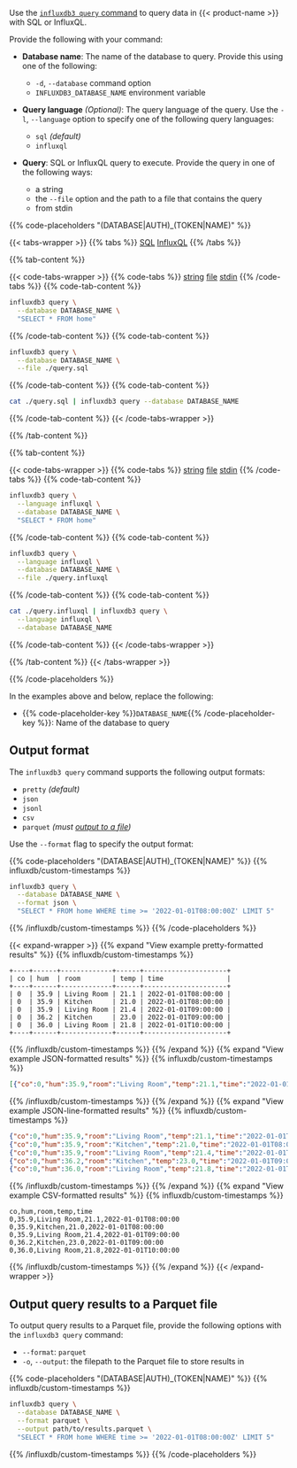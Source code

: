 
Use the [`influxdb3 query` command](/influxdb3/version/reference/cli/influxdb3/query/)
to query data in {{< product-name >}} with SQL or InfluxQL.

Provide the following with your command:

<!-- - **Authorization token**: A [authorization token](/influxdb3/version/admin/tokens/#database-tokens)
  with read permissions on the queried database.
  Provide this using one of the following:
  
  - `--token` command option
  - `INFLUXDB3_AUTH_TOKEN` environment variable -->

- **Database name**: The name of the database to query.
  Provide this using one of the following:
  
  - `-d`, `--database` command option
  - `INFLUXDB3_DATABASE_NAME` environment variable

- **Query language** <em class="op65">(Optional)</em>: The query language of the query.
  Use the `-l`, `--language` option to specify one of the following query languages:
  
  - `sql` _(default)_
  - `influxql`

- **Query**: SQL or InfluxQL query to execute. Provide the query in one of the 
  following ways:
  
  - a string
  - the `--file` option and the path to a file that contains the query
  - from stdin

{{% code-placeholders "(DATABASE|AUTH)_(TOKEN|NAME)" %}}

{{< tabs-wrapper >}}
{{% tabs %}}
[SQL](#)
[InfluxQL](#)
{{% /tabs %}}

{{% tab-content %}}

<!--------------------------------- BEGIN SQL --------------------------------->

{{< code-tabs-wrapper >}}
{{% code-tabs %}}
[string](#)
[file](#)
[stdin](#)
{{% /code-tabs %}}
{{% code-tab-content %}}
<!--pytest.mark.skip-->

```bash
influxdb3 query \
  --database DATABASE_NAME \
  "SELECT * FROM home"
```
{{% /code-tab-content %}}
{{% code-tab-content %}}
<!--pytest.mark.skip-->

```bash
influxdb3 query \
  --database DATABASE_NAME \
  --file ./query.sql
```
{{% /code-tab-content %}}
{{% code-tab-content %}}
<!--pytest.mark.skip-->

```bash
cat ./query.sql | influxdb3 query --database DATABASE_NAME
```
{{% /code-tab-content %}}
{{< /code-tabs-wrapper >}}

<!---------------------------------- END SQL ---------------------------------->

{{% /tab-content %}}

{{% tab-content %}}

<!------------------------------- BEGIN INFLUXQL ------------------------------>

{{< code-tabs-wrapper >}}
{{% code-tabs %}}
[string](#)
[file](#)
[stdin](#)
{{% /code-tabs %}}
{{% code-tab-content %}}
<!--pytest.mark.skip-->

```bash
influxdb3 query \
  --language influxql \
  --database DATABASE_NAME \
  "SELECT * FROM home"
```
{{% /code-tab-content %}}
{{% code-tab-content %}}
<!--pytest.mark.skip-->

```bash
influxdb3 query \
  --language influxql \
  --database DATABASE_NAME \
  --file ./query.influxql
```
{{% /code-tab-content %}}
{{% code-tab-content %}}
<!--pytest.mark.skip-->

```bash
cat ./query.influxql | influxdb3 query \
  --language influxql \
  --database DATABASE_NAME
```
{{% /code-tab-content %}}
{{< /code-tabs-wrapper >}}

<!-------------------------------- END INFLUXQL ------------------------------->

{{% /tab-content %}}
{{< /tabs-wrapper >}}

{{% /code-placeholders %}}

In the examples above and below, replace the following:

<!-- - {{% code-placeholder-key %}}`AUTH_TOKEN`{{% /code-placeholder-key %}}:
  Database token with read access to the queried database -->
- {{% code-placeholder-key %}}`DATABASE_NAME`{{% /code-placeholder-key %}}:
  Name of the database to query

## Output format

The `influxdb3 query` command supports the following output formats:

- `pretty` _(default)_
- `json`
- `jsonl`
- `csv`
- `parquet` _(must [output to a file](#output-query-results-to-a-parquet-file))_

Use the `--format` flag to specify the output format:

{{% code-placeholders "(DATABASE|AUTH)_(TOKEN|NAME)" %}}
{{% influxdb/custom-timestamps %}}
```sh
influxdb3 query \
  --database DATABASE_NAME \
  --format json \
  "SELECT * FROM home WHERE time >= '2022-01-01T08:00:00Z' LIMIT 5"
```
{{% /influxdb/custom-timestamps %}}
{{% /code-placeholders %}}

{{< expand-wrapper >}}
{{% expand "View example pretty-formatted results" %}}
{{% influxdb/custom-timestamps %}}
```
+----+------+-------------+------+---------------------+
| co | hum  | room        | temp | time                |
+----+------+-------------+------+---------------------+
| 0  | 35.9 | Living Room | 21.1 | 2022-01-01T08:00:00 |
| 0  | 35.9 | Kitchen     | 21.0 | 2022-01-01T08:00:00 |
| 0  | 35.9 | Living Room | 21.4 | 2022-01-01T09:00:00 |
| 0  | 36.2 | Kitchen     | 23.0 | 2022-01-01T09:00:00 |
| 0  | 36.0 | Living Room | 21.8 | 2022-01-01T10:00:00 |
+----+------+-------------+------+---------------------+
```
{{% /influxdb/custom-timestamps %}}
{{% /expand %}}
{{% expand "View example JSON-formatted results" %}}
{{% influxdb/custom-timestamps %}}
```json
[{"co":0,"hum":35.9,"room":"Living Room","temp":21.1,"time":"2022-01-01T08:00:00"},{"co":0,"hum":35.9,"room":"Kitchen","temp":21.0,"time":"2022-01-01T08:00:00"},{"co":0,"hum":35.9,"room":"Living Room","temp":21.4,"time":"2022-01-01T09:00:00"},{"co":0,"hum":36.2,"room":"Kitchen","temp":23.0,"time":"2022-01-01T09:00:00"},{"co":0,"hum":36.0,"room":"Living Room","temp":21.8,"time":"2022-01-01T10:00:00"}]
```
{{% /influxdb/custom-timestamps %}}
{{% /expand %}}
{{% expand "View example JSON-line-formatted results" %}}
{{% influxdb/custom-timestamps %}}
```json
{"co":0,"hum":35.9,"room":"Living Room","temp":21.1,"time":"2022-01-01T08:00:00"}
{"co":0,"hum":35.9,"room":"Kitchen","temp":21.0,"time":"2022-01-01T08:00:00"}
{"co":0,"hum":35.9,"room":"Living Room","temp":21.4,"time":"2022-01-01T09:00:00"}
{"co":0,"hum":36.2,"room":"Kitchen","temp":23.0,"time":"2022-01-01T09:00:00"}
{"co":0,"hum":36.0,"room":"Living Room","temp":21.8,"time":"2022-01-01T10:00:00"}
```
{{% /influxdb/custom-timestamps %}}
{{% /expand %}}
{{% expand "View example CSV-formatted results" %}}
{{% influxdb/custom-timestamps %}}
```csv
co,hum,room,temp,time
0,35.9,Living Room,21.1,2022-01-01T08:00:00
0,35.9,Kitchen,21.0,2022-01-01T08:00:00
0,35.9,Living Room,21.4,2022-01-01T09:00:00
0,36.2,Kitchen,23.0,2022-01-01T09:00:00
0,36.0,Living Room,21.8,2022-01-01T10:00:00
```
{{% /influxdb/custom-timestamps %}}
{{% /expand %}}
{{< /expand-wrapper >}}

## Output query results to a Parquet file

To output query results to a Parquet file, provide the following options with
the `influxdb3 query` command:

- `--format`: `parquet`
- `-o`, `--output`: the filepath to the Parquet file to store results in

{{% code-placeholders "(DATABASE|AUTH)_(TOKEN|NAME)" %}}
{{% influxdb/custom-timestamps %}}
```sh
influxdb3 query \
  --database DATABASE_NAME \
  --format parquet \
  --output path/to/results.parquet \
  "SELECT * FROM home WHERE time >= '2022-01-01T08:00:00Z' LIMIT 5"
```
{{% /influxdb/custom-timestamps %}}
{{% /code-placeholders %}}
